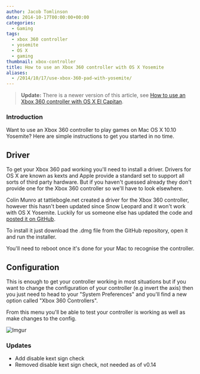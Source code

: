 ```yaml
---
author: Jacob Tomlinson
date: 2014-10-17T00:00:00+00:00
categories:
  - Gaming
tags:
  - xbox 360 controller
  - yosemite
  - OS X
  - gaming
thumbnail: xbox-controller
title: How to use an Xbox 360 controller with OS X Yosemite
aliases:
  - /2014/10/17/use-xbox-360-pad-with-yosemite/
---
```



> __Update:__ There is a newer version of this article, see [How to use an Xbox 360 controller with OS X El Capitan](/gaming/2016/02/24/use-xbox-360-pad-with-el-capitan/).

### Introduction

Want to use an Xbox 360 controller to play games on Mac OS X 10.10 Yosemite? Here are
simple instructions to get you started in no time.

## Driver

To get your Xbox 360 pad working you'll need to install a driver. Drivers for OS X
are known as kexts and Apple provide a standard set to support all sorts of third
party hardware. But if you haven't guessed already they don't provide one for
the Xbox 360 controller so we'll have to look elsewhere.

Colin Munro at tattiebogle.net created a driver for the Xbox 360 controller,
however this hasn't been updated since Snow Leopard and it won't work with
OS X Yosemite. Luckily for us someone else has updated the code and [posted it on
GitHub](https://github.com/d235j/360Controller/releases).

To install it just download the .dmg file from the GitHub repository, open it
and run the installer.

You'll need to reboot once it's done for your Mac to recognise the controller.

## Configuration

This is enough to get your controller working in most situations but if you
want to change the configuration of your controller (e.g invert the axis) then
you just need to head to your "System Preferences" and you'll find a new option
called "Xbox 360 Controllers".

From this menu you'll be able to test your controller is working as well as
make changes to the config.

![Imgur](https://i.imgur.com/ikYGruw.png)

### Updates
 * Add disable kext sign check
 * Removed disable kext sign check, not needed as of v0.14
